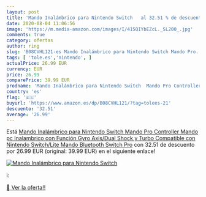 ```yaml
---
layout: post
title: 'Mando Inalámbrico para Nintendo Switch   al 32.51 % de descuento'
date: 2020-08-04 11:06:56
image: 'https://m.media-amazon.com/images/I/415QIYbEZcL._SL200_.jpg'
comments: true
category: ofertas
author: ring
slug: 'B08CVHL121-es Mando Inalámbrico para Nintendo Switch Mando Pro...'
tags: [ 'tole.es','nintendo', ]
actualPrice: 26.99 EUR
currency: EUR
price: 26.99
comparePrice: 39.99 EUR
prodname: 'Mando Inalámbrico para Nintendo Switch  Mando Pro Controller Mando pc Inalambrico con Función Gyro Axis/Dual Shock y Turbo Compatible con Nintendo Switch/Lite  Mando Bluetooth Switch Pro'
country: 'es'
flag: '🇪🇸'
buyurl: 'https://www.amazon.es/dp/B08CVHL121/?tag=tolees-21'
descuento: '32.51'
average: '26.99'
---
```


Está [Mando Inalámbrico para Nintendo Switch  Mando Pro Controller Mando pc Inalambrico con Función Gyro Axis/Dual Shock y Turbo Compatible con Nintendo Switch/Lite  Mando Bluetooth Switch Pro](https://www.amazon.es/dp/B08CVHL121/?tag=tolees-21) con 32.51 de descuento por 26.99 EUR (original: 39.99 EUR) en el siguiente enlace!

[![Mando Inalámbrico para Nintendo Switch  ](https://m.media-amazon.com/images/I/415QIYbEZcL._SL200_.jpg)](https://www.amazon.es/dp/B08CVHL121/?tag=tolees-21)

ℹ️:


[🛒 Ver la oferta!!](https://www.amazon.es/dp/B08CVHL121/?tag=tolees-21)

